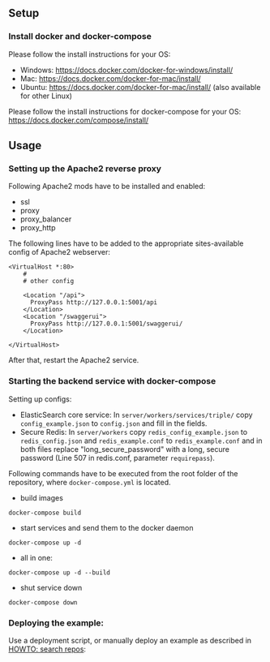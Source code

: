 ## Setup

### Install docker and docker-compose

Please follow the install instructions for your OS:

* Windows: https://docs.docker.com/docker-for-windows/install/
* Mac: https://docs.docker.com/docker-for-mac/install/
* Ubuntu: https://docs.docker.com/docker-for-mac/install/ (also available for other Linux)

Please follow the install instructions for docker-compose for your OS: https://docs.docker.com/compose/install/

## Usage

### Setting up the Apache2 reverse proxy

Following Apache2 mods have to be installed and enabled:

* ssl
* proxy
* proxy_balancer
* proxy_http

The following lines have to be added to the appropriate sites-available config of Apache2 webserver:

```
<VirtualHost *:80>
    #
    # other config

    <Location "/api">
      ProxyPass http://127.0.0.1:5001/api
    </Location>
    <Location "/swaggerui">
      ProxyPass http://127.0.0.1:5001/swaggerui/
    </Location>

</VirtualHost>
```

After that, restart the Apache2 service.

### Starting the backend service with docker-compose

Setting up configs:

* ElasticSearch core service: In `server/workers/services/triple/` copy `config_example.json` to `config.json` and fill in the fields.
* Secure Redis: In `server/workers` copy `redis_config_example.json` to `redis_config.json`  and `redis_example.conf` to `redis_example.conf` and in both files replace "long_secure_password" with a long, secure password (Line 507 in redis.conf, parameter `requirepass`).

Following commands have to be executed from the root folder of the repository, where `docker-compose.yml` is located.

* build images
```
docker-compose build
```

* start services and send them to the docker daemon
```
docker-compose up -d
```

* all in one:
```
docker-compose up -d --build
```

* shut service down
```
docker-compose down
```

### Deploying the example:

Use a deployment script, or manually deploy an example as described in [HOWTO: search repos](../../doc/howto_search_repos.md):
